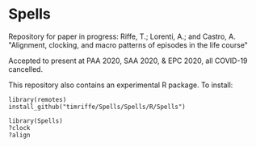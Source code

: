 # Spells
Repository for paper in progress: Riffe, T.; Lorenti, A.; and Castro, A. "Alignment, clocking, and macro patterns of episodes in the life course"

Accepted to present at PAA 2020, SAA 2020, & EPC 2020, all COVID-19 cancelled.

This repository also contains an experimental R package. To install:
```
library(remotes)
install_github("timriffe/Spells/Spells/R/Spells")

library(Spells)
?clock
?align
```

